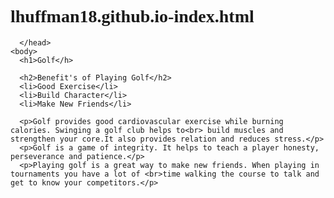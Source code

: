 # lhuffman18.github.io-index.html
<!DOCTYPE html><html>
  <head>
    <metacharset="utf-8">
      <title>new webpage</title>
      <style>
       h1 {font-family:serif;font-weight:bold;
        }
        h2 {
        font-family:serif;font-weight:bold;
        }
        li {font-family: fantasy;
        }
      </style>
        
       
        
      </head>
    <body>
      <h1>Golf</h>
      
      <h2>Benefit's of Playing Golf</h2>
      <li>Good Exercise</li>
      <li>Build Character</li>
      <li>Make New Friends</li>
      
      <p>Golf provides good cardiovascular exercise while burning calories. Swinging a golf club helps to<br> build muscles and strengthen your core.It also provides relation and reduces stress.</p>
      <p>Golf is a game of integrity. It helps to teach a player honesty, perseverance and patience.</p>
      <p>Playing golf is a great way to make new friends. When playing in tournaments you have a lot of <br>time walking the course to talk and get to know your competitors.</p>
      
        
        
      
      
     
        
